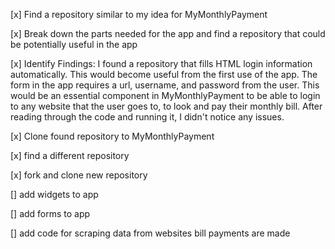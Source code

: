 [x] Find a repository similar to my idea for MyMonthlyPayment

[x] Break down the parts needed for the app and find a repository that could be potentially useful in the app

[x] Identify Findings:
    I found a repository that fills HTML login information automatically. This would become useful from the first use of the app. The form in the app requires a url, username, and password from the user. This would be an essential component in MyMonthlyPayment to be able to login to any website that the user goes to, to look and pay their monthly bill. After reading through the code and running it, I didn't notice any issues.
    
 [x] Clone found repository to MyMonthlyPayment

 [x] find a different repository

 [x] fork and clone new repository

 [] add widgets to app

 [] add forms to app
 
 [] add code for scraping data from websites bill payments are made